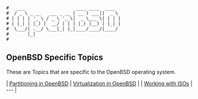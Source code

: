 ```text
#   ___                   ____ ____  ____
#  / _ \ _ __   ___ _ __ | __ ) ___||  _ \
# | | | | '_ \ / _ \ '_ \|  _ \___ \| | | |
# | |_| | |_) |  __/ | | | |_) |__) | |_| |
#  \___/| .__/ \___|_| |_|____/____/|____/
#       |_|
#
```

## OpenBSD Specific Topics

These are Topics that are specific to the OpenBSD operating system.

| [Partitioning in OpenBSD](OpenBSD_Partitioning) | [Virtualization in OpenBSD](vmm) |
| [Working with ISOs](openbsd-iso)                | ---                              |
